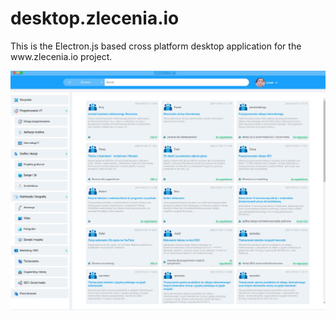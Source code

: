 # desktop.zlecenia.io

<p>This is the Electron.js based cross platform desktop application for the www.zlecenia.io project.</p>

<p align="center">
  <img src="src/assets/images/presentation/pc_homepage.jpg"/>
</p>
